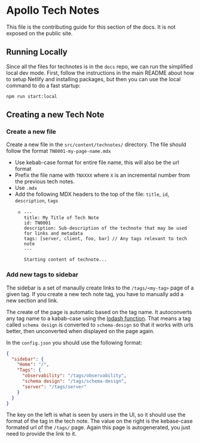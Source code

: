 # Apollo Tech Notes

This file is the contributing guide for this section of the docs. It is not exposed on the public site.

## Running Locally

Since all the files for technotes is in the `docs` repo, we can run the simplified local dev mode.
First, follow the instructions in the main README about how to setup Netlify and installing packages, but then you can use the local command to do a fast startup:

```shell
npm run start:local
```

## Creating a new Tech Note

### Create a new file
Create a new file in the `src/content/technotes/` directory. The file should follow the format `TN0001-my-page-name.mdx`

* Use kebab-case format for entire file name, this will also be the url format
* Prefix the file name with `TNXXXX` where `X` is an incremental number from the previous tech notes.
* Use `.mdx`
* Add the following MDX headers to the top of the file: `title`, `id`, `description`, `tags`
  * ```mdx
    ---
    title: My Title of Tech Note
    id: TN0001
    description: Sub-description of the technote that may be used for links and metadata
    tags: [server, client, foo, bar] // Any tags relevant to tech note
    ---

    Starting content of technote...
    ```
    
### Add new tags to sidebar

The sidebar is a set of manaully create links to the `/tags/<my-tag>` page of a given tag. If you create a new tech note tag, you have to manually add a new section and link.

The create of the page is automatic based on the tag name. It autoconverts any tag name to a kabab-case using the [lodash function](https://lodash.com/docs/#kebabCase).
That means a tag called `schema design` is converted to `schema-design` so that it works with urls better, then unconverted when displayed on the page again.

In the `config.json` you should use the following format:

```json
{
  "sidebar": {
    "Home": "/",
    "Tags": {
      "observability": "/tags/observability",
      "schema design": "/tags/schema-design",
      "server": "/tags/server"
    }
  }
}
```

The key on the left is what is seen by users in the UI, so it should use the format of the tag in the tech note.
The value on the right is the kebase-case formated url of the `/tags/` page. Again this page is autogenerated, you just need to provide the link to it.
